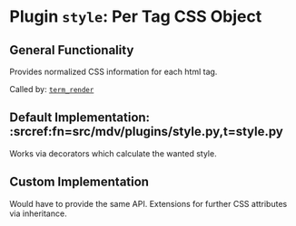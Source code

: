 # Plugin `style`: Per Tag CSS Object

## General Functionality

Provides normalized CSS information for each html tag.

Called by: [`term_render`](./render.md)

## Default Implementation: :srcref:fn=src/mdv/plugins/style.py,t=style.py

Works via decorators which calculate the wanted style.

## Custom Implementation

Would have to provide the same API. Extensions for further CSS attributes via inheritance.
